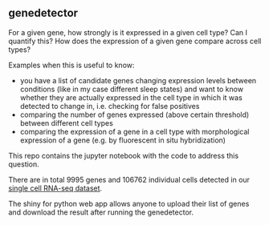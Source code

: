 genedetector
--------------------------

For a given gene, how strongly is it expressed in a given cell type? Can I quantify this? How does the expression of a given gene compare across cell types?

Examples when this is useful to know:
- you have a list of candidate genes changing expression levels between conditions (like in my case different sleep states) and want to know whether they are actually expressed in the cell type in which it was detected to change in, i.e. checking for false positives
- comparing the number of genes expressed (above certain threshold) between different cell types
- comparing the expression of a gene in a cell type with morphological expression of a gene (e.g. by fluorescent in situ hybridization)
  
This repo contains the jupyter notebook with the code to address this question.

There are in total 9995 genes and 106762 individual cells detected in our [single cell RNA-seq dataset](https://www.nature.com/articles/s41593-023-01549-4). 

The shiny for python web app allows anyone to upload their list of genes and download the result after running the genedetector.
